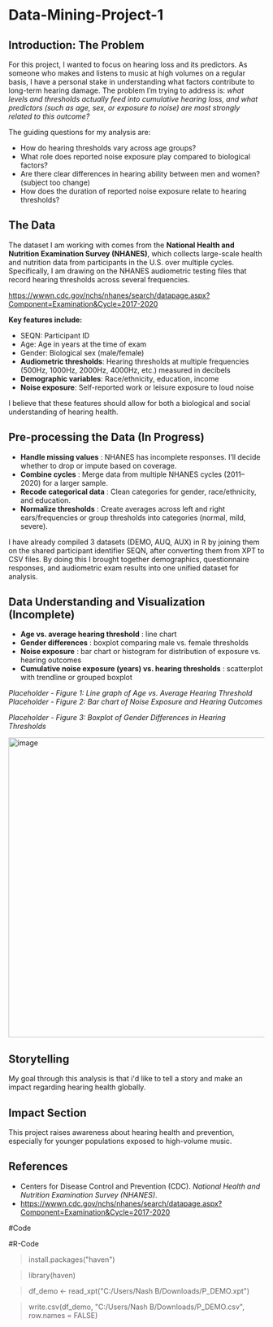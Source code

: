 # Data-Mining-Project-1

## Introduction: The Problem  
For this project, I wanted to focus on hearing loss and its predictors. As someone who makes and listens to music at high volumes on a regular basis, I have a personal stake in understanding what factors contribute to long-term hearing damage. The problem I’m trying to address is: *what levels and thresholds actually feed into cumulative hearing loss, and what predictors (such as age, sex, or exposure to noise) are most strongly related to this outcome?*  

The guiding questions for my analysis are:  
- How do hearing thresholds vary across age groups?  
- What role does reported noise exposure play compared to biological factors?
- Are there clear differences in hearing ability between men and women? (subject too change)
- How does the duration of reported noise exposure relate to hearing thresholds?

## The Data  
The dataset I am working with comes from the **National Health and Nutrition Examination Survey (NHANES)**, which collects large-scale health and nutrition data from participants in the U.S. over multiple cycles. Specifically, I am drawing on the NHANES audiometric testing files that record hearing thresholds across several frequencies.

https://wwwn.cdc.gov/nchs/nhanes/search/datapage.aspx?Component=Examination&Cycle=2017-2020

**Key features include:**  
- SEQN: Participant ID  
- Age: Age in years at the time of exam  
- Gender: Biological sex (male/female)  
- **Audiometric thresholds**: Hearing thresholds at multiple frequencies (500Hz, 1000Hz, 2000Hz, 4000Hz, etc.) measured in decibels  
- **Demographic variables**: Race/ethnicity, education, income  
- **Noise exposure**: Self-reported work or leisure exposure to loud noise  

I believe that these features should allow for both a biological and social understanding of hearing health.  

## Pre-processing the Data (In Progress)  
- **Handle missing values** : NHANES has incomplete responses. I’ll decide whether to drop or impute based on coverage.  
- **Combine cycles** : Merge data from multiple NHANES cycles (2011–2020) for a larger sample.  
- **Recode categorical data** : Clean categories for gender, race/ethnicity, and education.  
- **Normalize thresholds** : Create averages across left and right ears/frequencies or group thresholds into categories (normal, mild, severe).

I have already compiled 3 datasets (DEMO, AUQ, AUX) in R by joining them on the shared participant identifier SEQN, after converting them from XPT to CSV files. By doing this I brought together demographics, questionnaire responses, and audiometric exam results into one unified dataset for analysis.

## Data Understanding and Visualization (Incomplete)  

- **Age vs. average hearing threshold** : line chart  
- **Gender differences** : boxplot comparing male vs. female thresholds  
- **Noise exposure** : bar chart or histogram for distribution of exposure vs. hearing outcomes
- **Cumulative noise exposure (years) vs. hearing thresholds** : scatterplot with trendline or grouped boxplot

*Placeholder - Figure 1: Line graph of Age vs. Average Hearing Threshold*  
*Placeholder - Figure 2: Bar chart of Noise Exposure and Hearing Outcomes*

*Placeholder - Figure 3: Boxplot of Gender Differences in Hearing Thresholds*    

<img width="1189" height="590" alt="image" src="https://github.com/user-attachments/assets/133b4efb-f9a8-4aa0-95b6-cc47718385c9" />


## Storytelling

My goal through this analysis is that i'd like to tell a story and make an impact regarding hearing health globally.

## Impact Section  
This project raises awareness about hearing health and prevention, especially for younger populations exposed to high-volume music.

## References  
- Centers for Disease Control and Prevention (CDC). *National Health and Nutrition Examination Survey (NHANES)*.  
- https://wwwn.cdc.gov/nchs/nhanes/search/datapage.aspx?Component=Examination&Cycle=2017-2020

#Code

#R-Code
> install.packages("haven")

> library(haven)

> df_demo <- read_xpt("C:/Users/Nash B/Downloads/P_DEMO.xpt")

> write.csv(df_demo, "C:/Users/Nash B/Downloads/P_DEMO.csv", row.names = FALSE)
